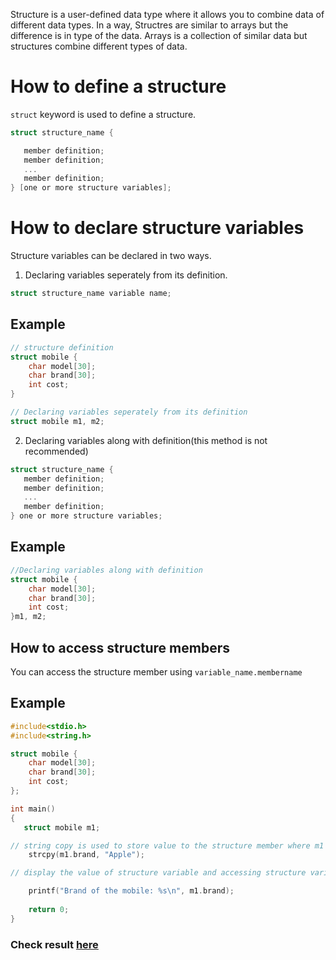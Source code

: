 Structure is a user-defined data type where it allows you to combine data of different data types. In a way, Structres are similar to arrays but the difference is in type of the data. Arrays is a collection of similar data but structures combine different types of data.

# How to define a structure

`struct` keyword is used to define a structure. 

```c
struct structure_name {

   member definition;
   member definition;
   ...
   member definition;
} [one or more structure variables]; 
```

# How to declare structure variables

Structure variables can be declared in two ways.

1. Declaring variables seperately from its definition.

```c
struct structure_name variable name;
```
## Example 

```c
// structure definition
struct mobile {
    char model[30];
    char brand[30];
    int cost; 
}

// Declaring variables seperately from its definition
struct mobile m1, m2;
```

2. Declaring variables along with definition(this method is not recommended)


```c
struct structure_name {
   member definition;
   member definition;
   ...
   member definition;
} one or more structure variables; 
```

## Example 
```c
//Declaring variables along with definition
struct mobile {
    char model[30];
    char brand[30];
    int cost; 
}m1, m2;
```

## How to access structure members

You can access the structure member using `variable_name.membername`

## Example 
```c
#include<stdio.h>
#include<string.h>

struct mobile {
    char model[30];
    char brand[30];
    int cost; 
};

int main()
{
   struct mobile m1;

// string copy is used to store value to the structure member where m1 is variable name and brand is structure member name   
    strcpy(m1.brand, "Apple");

// display the value of structure variable and accessing structure variable - brand

    printf("Brand of the mobile: %s\n", m1.brand);
    
    return 0;
}
```

### Check result [here](https://onecompiler.com/c/3vm5g453v)